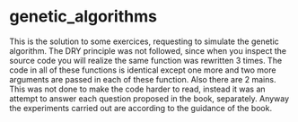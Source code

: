 # genetic_algorithms

This is the solution to some exercices, requesting to simulate the genetic algorithm.
The DRY principle was not followed, since when you inspect the source code you will realize the same function was rewritten 3 times.
The code in all of these functions is identical except one more and two more arguments are passed in each of these function.
Also there are 2 mains. This was not done to make the code harder to read, instead it was an attempt to answer each question 
proposed in the book, separately. Anyway the experiments carried out are according to the guidance of the book.
